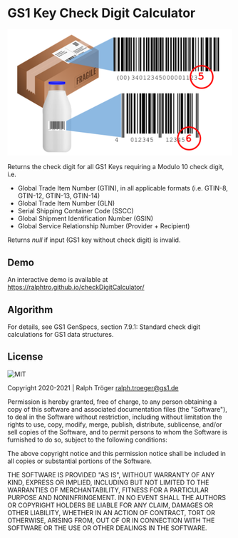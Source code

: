 # GS1 Key Check Digit Calculator

![GS1 Check Digit Calculator Demo Tool ](images/checkDigitCalculatorIllustration.png)

Returns the check digit for all GS1 Keys requiring a Modulo 10 check digit, i.e.
 * Global Trade Item Number (GTIN), in all applicable formats (i.e. GTIN-8, GTIN-12, GTIN-13, GTIN-14)
 * Global Trade Item Number (GLN)
 * Serial Shipping Container Code (SSCC)
 * Global Shipment Identification Number (GSIN)
 * Global Service Relationship Number (Provider + Recipient)

Returns *null* if input (GS1 key without check digit) is invalid.

## Demo

An interactive demo is available at https://ralphtro.github.io/checkDigitCalculator/

## Algorithm

 For details, see GS1 GenSpecs, section 7.9.1: Standard check digit calculations for GS1 data structures.

## License

<img alt="MIT" style="border-width:0" src="https://opensource.org/files/OSIApproved_1.png" width="150px;"/><br />

Copyright 2020-2021 | Ralph Tröger <ralph.troeger@gs1.de>

Permission is hereby granted, free of charge, to any person obtaining a copy of this software and associated documentation files (the "Software"), to deal in the Software without restriction, including without limitation the rights to use, copy, modify, merge, publish, distribute, sublicense, and/or sell copies of the Software, and to permit persons to whom the Software is furnished to do so, subject to the following conditions:

The above copyright notice and this permission notice shall be included in all copies or substantial portions of the Software.

THE SOFTWARE IS PROVIDED "AS IS", WITHOUT WARRANTY OF ANY KIND, EXPRESS OR IMPLIED, INCLUDING BUT NOT LIMITED TO THE WARRANTIES OF MERCHANTABILITY, FITNESS FOR A PARTICULAR PURPOSE AND NONINFRINGEMENT. IN NO EVENT SHALL THE AUTHORS OR COPYRIGHT HOLDERS BE LIABLE FOR ANY CLAIM, DAMAGES OR OTHER LIABILITY, WHETHER IN AN ACTION OF CONTRACT, TORT OR OTHERWISE, ARISING FROM, OUT OF OR IN CONNECTION WITH THE SOFTWARE OR THE USE OR OTHER DEALINGS IN THE SOFTWARE.
